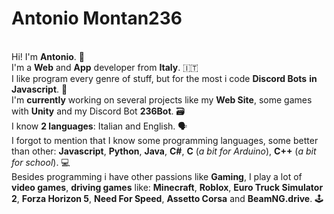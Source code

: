 # Antonio Montan236
<br>
Hi! I'm <b>Antonio</b>. 🤝<br>
I'm a <b>Web</b> and <b>App</b> developer from <b>Italy</b>. 🇮🇹<br>
I like program every genre of stuff, but for the most i code <b>Discord Bots</b> <b>in Javascript</b>. 📱<br>
I'm <b>currently</b> working on several projects like my <b>Web Site</b>, some games with <b>Unity</b> and my Discord Bot <b>236Bot</b>. 🗃️<br>
I know <b>2 languages</b>: Italian and English. 🗣️<br>
I forgot to mention that I know some programming languages, some better than other: <b>Javascript</b>, <b>Python</b>, <b>Java</b>, <b>C#</b>, <b>C</b> (<i>a bit for Arduino</i>), <b>C++</b> (<i>a bit for school</i>). 💻<br>
Besides programming i have other passions like <b>Gaming</b>, I play a lot of <b>video games</b>, <b>driving games</b> like: <b>Minecraft</b>, <b>Roblox</b>, <b>Euro Truck Simulator 2</b>, <b>Forza Horizon 5</b>, <b>Need For Speed</b>, <b>Assetto Corsa</b> and <b>BeamNG.drive</b>. 🕹️
